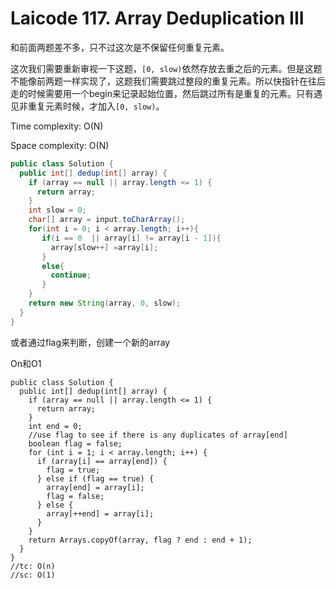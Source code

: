 # Laicode 117. Array Deduplication III

和前面两题差不多，只不过这次是不保留任何重复元素。

这次我们需要重新审视一下这题，`[0, slow)`依然存放去重之后的元素。但是这题不能像前两题一样实现了，这题我们需要跳过整段的重复元素。所以快指针在往后走的时候需要用一个begin来记录起始位置，然后跳过所有是重复的元素。只有遇见非重复元素时候，才加入`[0, slow)`。

Time complexity: O(N)

Space complexity: O(N)

```java
public class Solution {
  public int[] dedup(int[] array) {
    if (array == null || array.length <= 1) {
      return array;
    }
    int slow = 0;
    char[] array = input.toCharArray();
    for(int i = 0; i < array.length; i++){
       if(i == 0  || array[i] != array[i - 1]){
         array[slow++] =array[i];
       }
       else{
         continue;
       }
    }
    return new String(array, 0, slow);
  }
}
```

或者通过flag来判断，创建一个新的array

On和O1

```
public class Solution {
  public int[] dedup(int[] array) {
    if (array == null || array.length <= 1) {
      return array;
    }
    int end = 0;
    //use flag to see if there is any duplicates of array[end]
    boolean flag = false;
    for (int i = 1; i < array.length; i++) {
      if (array[i] == array[end]) {
        flag = true;
      } else if (flag == true) {
        array[end] = array[i];
        flag = false;
      } else {
        array[++end] = array[i];
      }
    }
    return Arrays.copyOf(array, flag ? end : end + 1);
  }
}
//tc: O(n)
//sc: O(1)

```

